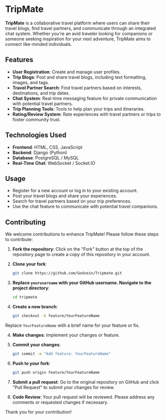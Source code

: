 
# TripMate

**TripMate** is a collaborative travel platform where users can share their travel blogs, find travel partners, and communicate through an integrated chat system. Whether you're an avid traveler looking for companions or someone seeking inspiration for your next adventure, TripMate aims to connect like-minded individuals.

## Features

- **User Registration**: Create and manage user profiles.
- **Trip Blogs**: Post and share travel blogs, including text formatting, images, and tags.
- **Travel Partner Search**: Find travel partners based on interests, destinations, and trip dates.
- **Chat System**: Real-time messaging feature for private communication with potential travel partners.
- **Trip Planning Tools**: Tools to help plan your trips and itineraries.
- **Rating/Review System**: Rate experiences with travel partners or trips to foster community trust.

## Technologies Used

- **Frontend**: HTML, CSS, JavaScript 
- **Backend**: Django (Python)
- **Database**: PostgreSQL / MySQL
- **Real-Time Chat**: WebSocket / Socket.IO

## Usage
- Register for a new account or log in to your existing account.
- Post your travel blogs and share your experiences.
- Search for travel partners based on your trip preferences.
- Use the chat feature to communicate with potential travel companions.

## Contributing

We welcome contributions to enhance TripMate! Please follow these steps to contribute:

1. **Fork the repository**:
   Click on the "Fork" button at the top of the repository page to create a copy of this repository in your account.

2. **Clone your fork**:
   ```bash
   git clone https://github.com/Godvein/Tripmate.git

3. **Replace `yourusername` with your GitHub username. Navigate to the project directory**:
   ```bash
   cd tripmate

4. **Create a new branch**:
   ```bash
   git checkout -b feature/YourFeatureName

Replace `YourFeatureName` with a brief name for your feature or fix.

4. **Make changes**:
Implement your changes or feature.

5. **Commit your changes**:
   ```bash
   git commit -m "Add feature: YourFeatureName"

6. **Push to your fork**:
   ```bash
   git push origin feature/YourFeatureName


7. **Submit a pull request**:
Go to the original repository on GitHub and click "Pull Request" to submit your changes for review.

8. **Code Review**:
Your pull request will be reviewed. Please address any comments or requested changes if necessary.

Thank you for your contribution!
